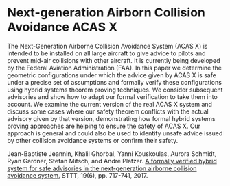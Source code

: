 Next-generation Airborn Collision Avoidance ACAS X
==================================================

The Next-Generation Airborne Collision Avoidance System (ACAS X) is intended to be installed on all large aircraft 
to give advice to pilots and prevent mid-air collisions with other aircraft. It is currently being developed by the 
Federal Aviation Administration (FAA). In this paper we determine the geometric configurations under which the 
advice given by ACAS X is safe under a precise set of assumptions and formally verify these configurations using 
hybrid systems theorem proving techniques. We consider subsequent advisories and show how to adapt our formal 
verification to take them into account. We examine the current version of the real ACAS X system and discuss 
some cases where our safety theorem conflicts with the actual advisory given by that version, demonstrating how 
formal hybrid systems proving approaches are helping to ensure the safety of ACAS X. Our approach is general and 
could also be used to identify unsafe advice issued by other collision avoidance systems or confirm their safety.

Jean-Baptiste Jeannin, Khalil Ghorbal, Yanni Kouskoulas, Aurora Schmidt, Ryan Gardner, Stefan Mitsch, and André Platzer. 
[A formally verified hybrid system for safe advisories in the next-generation airborne collision avoidance system.](http://dx.doi.org/10.1007/s10009-016-0434-1)
STTT, 19(6), pp. 717-741, 2017. 
